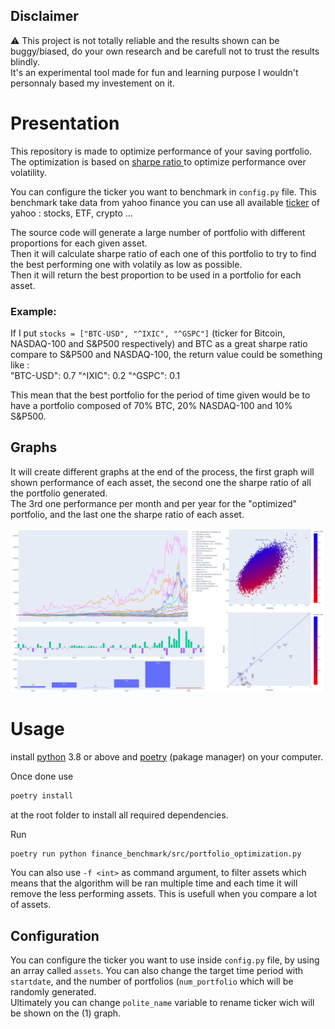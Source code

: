 ## Disclaimer
:warning: This project is not totally reliable and the results shown can be buggy/biased, do your own research and
be carefull not to trust the results blindly.   
It's an experimental tool made for fun and learning purpose I wouldn't personnaly based my investement on it.


# Presentation
This repository is made to optimize performance of your saving portfolio.
The optimization is based on [sharpe ratio ](https://en.wikipedia.org/wiki/Sharpe_ratio) to optimize performance over volatility.


You can configure the ticker you want to benchmark in `config.py` file.
This benchmark take data from yahoo finance you can use all available [ticker](https://en.wikipedia.org/wiki/Ticker_symbol) of yahoo :  stocks, ETF, crypto ...

The source code will generate a large number of portfolio with different proportions for each given asset.  
Then it will calculate sharpe ratio of each one of this portfolio to try to find the best performing one with volatily as low as possible.  
Then it will return the best proportion to be used in a portfolio for each asset.

### Example:
If I put `stocks = ["BTC-USD", "^IXIC", "^GSPC"]` (ticker for Bitcoin, NASDAQ-100 and S&P500 respectively)
and BTC as a great sharpe ratio compare to S&P500 and NASDAQ-100, the return value could be something like :  
"BTC-USD": 0.7
"^IXIC": 0.2
"^GSPC": 0.1

This mean that the best portfolio for the period of time given would be to have a portfolio composed of 70% BTC, 20% NASDAQ-100 and 10% S&P500.  


## Graphs

It will create different graphs at the end of the process, the first graph will shown performance of each asset, the second one the sharpe ratio of all the portfolio generated.  
The 3rd one performance per month and per year for the "optimized" portfolio, and the last one the sharpe ratio of each asset.

![](./assets/result_example.png)

# Usage
install [python](https://www.python.org/downloads/) 3.8 or above and [poetry](https://python-poetry.org/docs/) (pakage manager) on your computer.


Once done use 
```bash
poetry install  
```
at the root folder to install all required dependencies.

Run
```bash
poetry run python finance_benchmark/src/portfolio_optimization.py
```

You can also use `-f <int>` as command argument, to filter assets which means that the algorithm will be ran multiple time and each time it will remove the less performing assets. This is usefull when you compare a lot of assets.


## Configuration 
You can configure the ticker you want to use inside `config.py` file, by using an array called `assets`.
You can also change the target time period with `startdate`, and the number of portfolios (`num_portfolio` which will be randomly generated.  
Ultimately you can change `polite_name` variable to rename ticker wich will be shown on the (1) graph.
  
